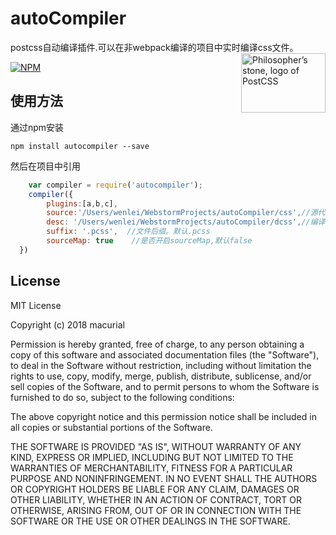 # autoCompiler
postcss自动编译插件.可以在非webpack编译的项目中实时编译css文件。
<img align="right" width="135" height="95"
     title="Philosopher’s stone, logo of PostCSS"
     src="http://postcss.github.io/postcss/logo-leftp.png">
     
[![NPM](https://nodei.co/npm/autocompiler.png?downloads=true&downloadRank=true&stars=true)](https://nodei.co/npm/autocompiler/)

## 使用方法

通过npm安装

    npm install autocompiler --save

然后在项目中引用

```javascript
    var compiler = require('autocompiler');
    compiler({
        plugins:[a,b,c],
        source:'/Users/wenlei/WebstormProjects/autoCompiler/css',//源代码地址
        desc: '/Users/wenlei/WebstormProjects/autoCompiler/dcss',//编译后的css代码
        suffix: '.pcss',  //文件后缀。默认.pcss
        sourceMap: true    //是否开启sourceMap,默认false
  })

```
## License

MIT License

Copyright (c) 2018 macurial

Permission is hereby granted, free of charge, to any person obtaining a copy
of this software and associated documentation files (the "Software"), to deal
in the Software without restriction, including without limitation the rights
to use, copy, modify, merge, publish, distribute, sublicense, and/or sell
copies of the Software, and to permit persons to whom the Software is
furnished to do so, subject to the following conditions:

The above copyright notice and this permission notice shall be included in all
copies or substantial portions of the Software.

THE SOFTWARE IS PROVIDED "AS IS", WITHOUT WARRANTY OF ANY KIND, EXPRESS OR
IMPLIED, INCLUDING BUT NOT LIMITED TO THE WARRANTIES OF MERCHANTABILITY,
FITNESS FOR A PARTICULAR PURPOSE AND NONINFRINGEMENT. IN NO EVENT SHALL THE
AUTHORS OR COPYRIGHT HOLDERS BE LIABLE FOR ANY CLAIM, DAMAGES OR OTHER
LIABILITY, WHETHER IN AN ACTION OF CONTRACT, TORT OR OTHERWISE, ARISING FROM,
OUT OF OR IN CONNECTION WITH THE SOFTWARE OR THE USE OR OTHER DEALINGS IN THE
SOFTWARE.
